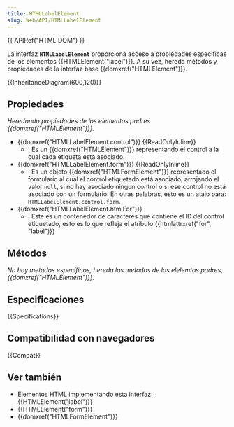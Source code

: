 ```yaml
---
title: HTMLLabelElement
slug: Web/API/HTMLLabelElement
---
```


{{ APIRef("HTML DOM") }}

La interfaz **`HTMLLabelElement`** proporciona acceso a propiedades especificas de los elementos {{HTMLElement("label")}}. A su vez, hereda métodos y propiedades de la interfaz base {{domxref("HTMLElement")}}.

{{InheritanceDiagram(600,120)}}

## Propiedades

_Heredando propiedades de los elementos padres {{domxref("HTMLElement")}}._

- {{domxref("HTMLLabelElement.control")}} {{ReadOnlyInline}}
  - : Es un {{domxref("HTMLElement")}} representando el control a la cual cada etiqueta esta asociado.
- {{domxref("HTMLLabelElement.form")}} {{ReadOnlyInline}}
  - : Es un objeto {{domxref("HTMLFormElement")}} representado el formulario al cual el control etiquetado está asociado, arrojando el valor `null`, si no hay asociado ningun control o si ese control no está asociado con un formulario. En otras palabras, esto es un atajo para: `HTMLLabelElement.control.form`.
- {{domxref("HTMLLabelElement.htmlFor")}}
  - : Este es un contenedor de caracteres que contiene el ID del control etiquetado, esto es lo que refleja el atributo {{htmlattrxref("for", "label")}}

## Métodos

_No hay metodos específicos, hereda los metodos de los elelemtos padres, {{domxref("HTMLElement")}}._

## Especificaciones

{{Specifications}}

## Compatibilidad con navegadores

{{Compat}}

## Ver también

- Elementos HTML implementando esta interfaz: {{HTMLElement("label")}}
- {{HTMLElement("form")}}
- {{domxref("HTMLFormElement")}}
